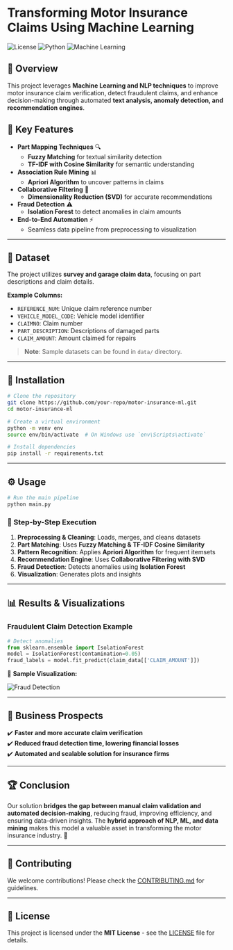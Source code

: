 # Transforming Motor Insurance Claims Using Machine Learning

![License](https://img.shields.io/badge/license-MIT-blue.svg)
![Python](https://img.shields.io/badge/python-3.8%2B-green.svg)
![Machine Learning](https://img.shields.io/badge/Machine%20Learning-Success-brightgreen.svg)

## 🚀 Overview
This project leverages **Machine Learning and NLP techniques** to improve motor insurance claim verification, detect fraudulent claims, and enhance decision-making through automated **text analysis, anomaly detection, and recommendation engines**.

## 📌 Key Features
- **Part Mapping Techniques** 🔍  
  - **Fuzzy Matching** for textual similarity detection
  - **TF-IDF with Cosine Similarity** for semantic understanding
- **Association Rule Mining** 📊  
  - **Apriori Algorithm** to uncover patterns in claims
- **Collaborative Filtering** 🤝  
  - **Dimensionality Reduction (SVD)** for accurate recommendations
- **Fraud Detection** ⚠️  
  - **Isolation Forest** to detect anomalies in claim amounts
- **End-to-End Automation** ⚡  
  - Seamless data pipeline from preprocessing to visualization

---

## 📂 Dataset
The project utilizes **survey and garage claim data**, focusing on part descriptions and claim details.

**Example Columns:**
- `REFERENCE_NUM`: Unique claim reference number
- `VEHICLE_MODEL_CODE`: Vehicle model identifier
- `CLAIMNO`: Claim number
- `PART_DESCRIPTION`: Descriptions of damaged parts
- `CLAIM_AMOUNT`: Amount claimed for repairs

> **Note**: Sample datasets can be found in `data/` directory.

---

## 🔧 Installation
```sh
# Clone the repository
git clone https://github.com/your-repo/motor-insurance-ml.git
cd motor-insurance-ml

# Create a virtual environment
python -m venv env
source env/bin/activate  # On Windows use `env\Scripts\activate`

# Install dependencies
pip install -r requirements.txt
```

---

## ⚙️ Usage
```sh
# Run the main pipeline
python main.py
```

### 🏁 Step-by-Step Execution
1. **Preprocessing & Cleaning**: Loads, merges, and cleans datasets
2. **Part Matching**: Uses **Fuzzy Matching & TF-IDF Cosine Similarity**
3. **Pattern Recognition**: Applies **Apriori Algorithm** for frequent itemsets
4. **Recommendation Engine**: Uses **Collaborative Filtering with SVD**
5. **Fraud Detection**: Detects anomalies using **Isolation Forest**
6. **Visualization**: Generates plots and insights

---

## 📊 Results & Visualizations
### Fraudulent Claim Detection Example
```python
# Detect anomalies
from sklearn.ensemble import IsolationForest
model = IsolationForest(contamination=0.05)
fraud_labels = model.fit_predict(claim_data[['CLAIM_AMOUNT']])
```

📌 **Sample Visualization:**

![Fraud Detection](https://user-images.githubusercontent.com/example/fraud-detection.png)

---

## 🎯 Business Prospects
✔️ **Faster and more accurate claim verification**  
✔️ **Reduced fraud detection time, lowering financial losses**  
✔️ **Automated and scalable solution for insurance firms**

---

## 🏆 Conclusion
Our solution **bridges the gap between manual claim validation and automated decision-making**, reducing fraud, improving efficiency, and ensuring data-driven insights. The **hybrid approach of NLP, ML, and data mining** makes this model a valuable asset in transforming the motor insurance industry. 🚀

---

## 🤝 Contributing
We welcome contributions! Please check the [CONTRIBUTING.md](CONTRIBUTING.md) for guidelines.

---

## 📝 License
This project is licensed under the **MIT License** - see the [LICENSE](LICENSE) file for details.
